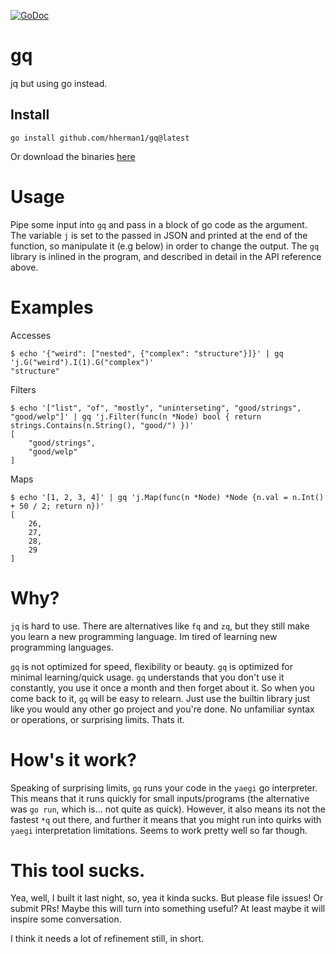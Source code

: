 [![GoDoc](https://godoc.org/github.com/hherman1/gq?status.svg)](https://pkg.go.dev/mod/github.com/hherman1/gq/gq)

# gq
jq but using go instead.


## Install

```
go install github.com/hherman1/gq@latest
```

Or download the binaries [here](https://github.com/hherman1/gq/releases/latest)

# Usage

Pipe some input into `gq` and pass in a block of go code as the argument. The variable `j` is set to the passed in JSON and printed at the end of the function, so manipulate it (e.g below) in order to change the output. The `gq` library is inlined in the program, and described in detail in the API reference above.

# Examples

Accesses

```
$ echo '{"weird": ["nested", {"complex": "structure"}]}' | gq 'j.G("weird").I(1).G("complex")'
"structure"
```

Filters

```
$ echo '["list", "of", "mostly", "uninterseting", "good/strings", "good/welp"]' | gq 'j.Filter(func(n *Node) bool { return strings.Contains(n.String(), "good/") })'
[
	"good/strings",
	"good/welp"
]
```

Maps

```
$ echo '[1, 2, 3, 4]' | gq 'j.Map(func(n *Node) *Node {n.val = n.Int() + 50 / 2; return n})'
[
	26,
	27,
	28,
	29
]
```

# Why?

`jq` is hard to use. There are alternatives like `fq` and `zq`, but they still make you learn a new programming language. Im tired of learning new programming languages.

`gq` is not optimized for speed, flexibility or beauty. `gq` is optimized for minimal learning/quick usage. `gq` understands that you don't use it constantly, you use it once a month and then forget about it. So when you come back to it, `gq` will be easy to relearn. Just use the builtin library just like you would any other go project and you're done. No unfamiliar syntax or operations, or surprising limits. Thats it.


# How's it work?

Speaking of surprising limits, `gq` runs your code in the `yaegi` go interpreter. This means that it runs quickly for small inputs/programs (the alternative was `go run`, which is... not quite as quick). However, it also means its not the fastest `*q` out there, and further it means that you might run into quirks with `yaegi` interpretation limitations. Seems to work pretty well so far though.

# This tool sucks.

Yea, well, I built it last night, so, yea it kinda sucks. But please file issues! Or submit PRs! Maybe this will turn into something useful? At least maybe it will inspire some conversation.

I think it needs a lot of refinement still, in short.
